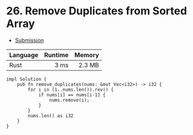 # 26. Remove Duplicates from Sorted Array
- [Submission](https://leetcode.com/submissions/detail/1023899488/)

| Language | Runtime | Memory |
| :-       |       -:|      -:|
| Rust | 3 ms | 2.3 MB |
```
impl Solution {
    pub fn remove_duplicates(nums: &mut Vec<i32>) -> i32 {
        for i in (1..nums.len()).rev() {
            if nums[i] == nums[i-1] {
                nums.remove(i);
            }
        }
        nums.len() as i32
    }
}
```
